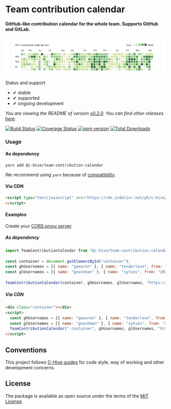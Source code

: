 # Team contribution calendar

#### GitHub-like contribution calendar for the whole team. Supports GitHub and GitLab.

![](etc/preview.gif)

Status and support

- &#x2714; stable
- &#x2714; supported
- &#x2714; ongoing development

<!--- Version information -->
*You are viewing the README of version [v0.2.0](/../../releases/tag/v0.2.0). You can find other releases [here](/../../releases).*
<!--- Version information end -->

 [![Build Status](https://github.com/c-hive/team-contribution-calendar/workflows/CI/badge.svg)](https://github.com/c-hive/team-contribution-calendar/actions)
[![Coverage Status](https://coveralls.io/repos/github/c-hive/team-contribution-calendar/badge.svg?branch=master)](https://coveralls.io/github/c-hive/team-contribution-calendar?branch=master)
[![npm version](https://badge.fury.io/js/%40c-hive%2Fteam-contribution-calendar.svg)](https://badge.fury.io/js/%40c-hive%2Fteam-contribution-calendar)
[![Total Downloads](https://img.shields.io/npm/dw/@c-hive/team-contribution-calendar.svg)](https://www.npmjs.com/package/@c-hive/team-contribution-calendar)

### Usage

#### As dependency

```
yarn add @c-hive/team-contribution-calendar
```

We recommend using `yarn` because of [compatibility](https://github.com/c-hive/team-contribution-calendar/issues/55).

#### Via CDN

```html
<script type="text/javascript" src="https://cdn.jsdelivr.net/gh/c-hive/team-contribution-calendar@0.2.0/dist/team-contribution-calendar.min.js">
</script>
```

#### Examples

Create your [CORS proxy server](https://github.com/Rob--W/cors-anywhere).

##### As dependency

```javascript
import TeamContributionCalendar from "@c-hive/team-contribution-calendar";

const container = document.getElementById("container");
const ghUsernames = [{ name: "gaearon" }, { name: "tenderlove", from: "2020-01-20" }, { name: "thisismydesign", from: "2020-01-20", to: "2020-03-20" }];
const glUsernames = [{ name: "gnachman" }, { name: "sytses", from: "2020-01-20" }];

TeamContributionCalendar(container, ghUsernames, glUsernames, "https://your-proxy-server.com/");
```

##### Via CDN

```html
<div class="container"></div>
<script>
  const ghUsernames = [{ name: "gaearon" }, { name: "tenderlove", from: "2020-01-20" }, { name: "thisismydesign", from: "2020-01-20", to: "2020-03-20" }];
  const glUsernames = [{ name: "gnachman" }, { name: "sytses", from: "2020-01-20" }];
  TeamContributionCalendar(".container", ghUsernames, glUsernames, "https://your-proxy-server.com/");
</script>
```

## Conventions

This project follows [C-Hive guides](https://github.com/c-hive/guides) for code style, way of working and other development concerns.

## License

The package is available as open source under the terms of the [MIT License](http://opensource.org/licenses/MIT).

